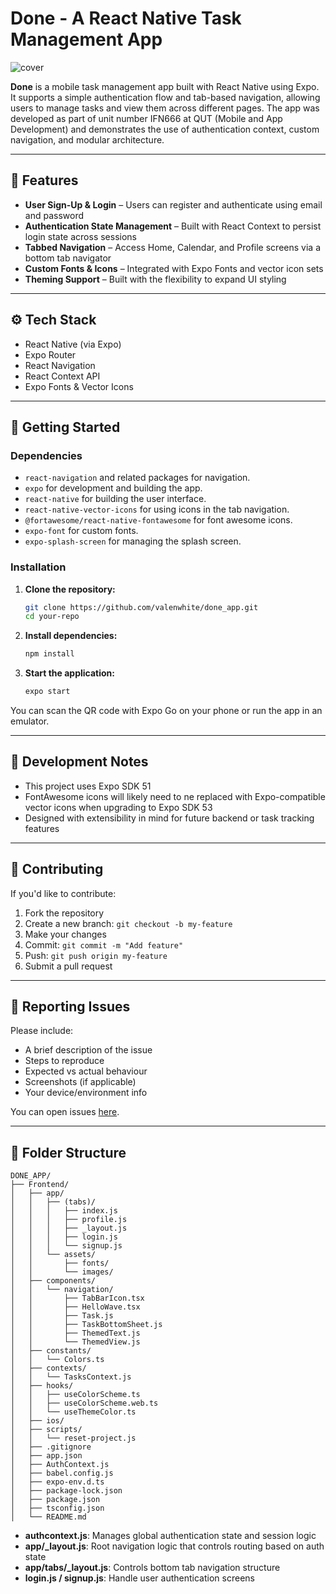 
# Done - A React Native Task Management App

![cover](https://github.com/user-attachments/assets/0e920fd8-7055-42c2-b796-8127b35355e5)

**Done** is a mobile task management app built with React Native using Expo. It supports a simple authentication flow and tab-based navigation, allowing users to manage tasks and view them across different pages. The app was developed as part of unit number IFN666 at QUT (Mobile and App Development) and demonstrates the use of authentication context, custom navigation, and modular architecture.

---

## 🧱 Features

- **User Sign-Up & Login** – Users can register and authenticate using email and password
- **Authentication State Management** – Built with React Context to persist login state across sessions
- **Tabbed Navigation** – Access Home, Calendar, and Profile screens via a bottom tab navigator
- **Custom Fonts & Icons** – Integrated with Expo Fonts and vector icon sets
- **Theming Support** – Built with the flexibility to expand UI styling

---

## ⚙️ Tech Stack

- React Native (via Expo)
- Expo Router
- React Navigation
- React Context API
- Expo Fonts & Vector Icons

---

## 🚀 Getting Started

### Dependencies

- `react-navigation` and related packages for navigation.
- `expo` for development and building the app.
- `react-native` for building the user interface.
- `react-native-vector-icons` for using icons in the tab navigation.
- `@fortawesome/react-native-fontawesome` for font awesome icons.
- `expo-font` for custom fonts.
- `expo-splash-screen` for managing the splash screen.

### Installation

1. **Clone the repository:**

   ```bash
   git clone https://github.com/valenwhite/done_app.git
   cd your-repo
   ```

2. **Install dependencies:**

   ```bash
   npm install
   ```

3. **Start the application:**

   ```bash
   expo start
   ```
You can scan the QR code with Expo Go on your phone or run the app in an emulator.

---

## 🧪 Development Notes

- This project uses Expo SDK 51
- FontAwesome icons will likely need to ne replaced with Expo-compatible vector icons when upgrading to Expo SDK 53
- Designed with extensibility in mind for future backend or task tracking features
---

## 🤝 Contributing

If you'd like to contribute:

1. Fork the repository
2. Create a new branch: `git checkout -b my-feature`
3. Make your changes
4. Commit: `git commit -m "Add feature"`
5. Push: `git push origin my-feature`
6. Submit a pull request

---

## 🐞 Reporting Issues

Please include:
- A brief description of the issue
- Steps to reproduce
- Expected vs actual behaviour
- Screenshots (if applicable)
- Your device/environment info

You can open issues [here](https://github.com/valenwhite/done_app/issues).

---


## 📂 Folder Structure

```
DONE_APP/
├── Frontend/
│   ├── app/
│   │   ├── (tabs)/
│   │   │   ├── index.js
│   │   │   ├── profile.js
│   │   │   ├── _layout.js
│   │   │   ├── login.js
│   │   │   └── signup.js
│   │   └── assets/
│   │       ├── fonts/
│   │       └── images/
│   ├── components/
│   │   └── navigation/
│   │       ├── TabBarIcon.tsx
│   │       ├── HelloWave.tsx
│   │       ├── Task.js
│   │       ├── TaskBottomSheet.js
│   │       ├── ThemedText.js
│   │       └── ThemedView.js
│   ├── constants/
│   │   └── Colors.ts
│   ├── contexts/
│   │   └── TasksContext.js
│   ├── hooks/
│   │   ├── useColorScheme.ts
│   │   ├── useColorScheme.web.ts
│   │   └── useThemeColor.ts
│   ├── ios/
│   ├── scripts/
│   │   └── reset-project.js
│   ├── .gitignore
│   ├── app.json
│   ├── AuthContext.js
│   ├── babel.config.js
│   ├── expo-env.d.ts
│   ├── package-lock.json
│   ├── package.json
│   ├── tsconfig.json
│   └── README.md
```

- **authcontext.js**: Manages global authentication state and session logic
- **app/\_layout.js**: Root navigation logic that controls routing based on auth state
- **app/tabs/\_layout.js**: Controls bottom tab navigation structure
- **login.js / signup.js**: Handle user authentication screens
